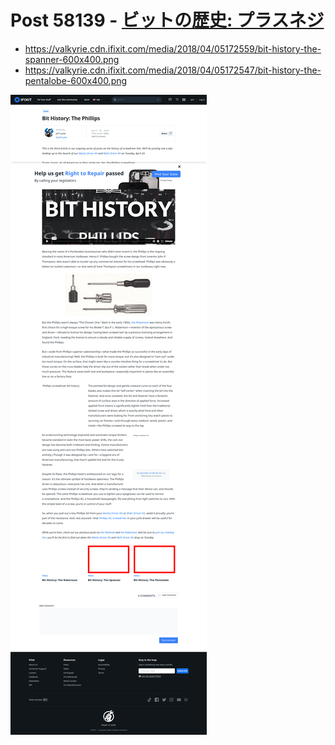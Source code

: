 # Post 58139 - [ビットの歴史: プラスネジ](https://www.ifixit.com/News/58139/%e3%83%93%e3%83%83%e3%83%88%e3%81%ae%e6%ad%b4%e5%8f%b2-%e3%83%97%e3%83%a9%e3%82%b9%e3%83%8d%e3%82%b8)

- https://valkyrie.cdn.ifixit.com/media/2018/04/05172559/bit-history-the-spanner-600x400.png
- https://valkyrie.cdn.ifixit.com/media/2018/04/05172547/bit-history-the-pentalobe-600x400.png

![screencap](screenshots/f45b7e63-6c18-419f-834f-570eb168c093.png)
